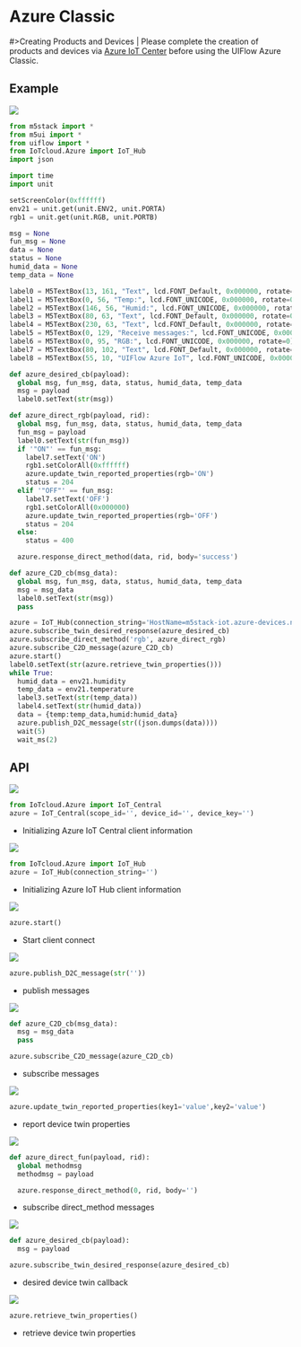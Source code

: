 # Azure Classic

#>Creating Products and Devices | Please complete the creation of products and devices via [Azure IoT Center](https://learn.microsoft.com/zh-cn/azure/iot-hub/create-hub?tabs=portal) before using the UIFlow Azure Classic.

## Example

<img class="blockly_svg" src="https://m5stack.oss-cn-shenzhen.aliyuncs.com/resource/docs/static/assets/img/uiflow/blockly/iot_cloud/azure_classic/uiflow_block_azure_example.svg">

```python
from m5stack import *
from m5ui import *
from uiflow import *
from IoTcloud.Azure import IoT_Hub
import json

import time
import unit

setScreenColor(0xffffff)
env21 = unit.get(unit.ENV2, unit.PORTA)
rgb1 = unit.get(unit.RGB, unit.PORTB)

msg = None
fun_msg = None
data = None
status = None
humid_data = None
temp_data = None

label0 = M5TextBox(13, 161, "Text", lcd.FONT_Default, 0x000000, rotate=0)
label1 = M5TextBox(0, 56, "Temp:", lcd.FONT_UNICODE, 0x000000, rotate=0)
label2 = M5TextBox(146, 56, "Humid:", lcd.FONT_UNICODE, 0x000000, rotate=0)
label3 = M5TextBox(80, 63, "Text", lcd.FONT_Default, 0x000000, rotate=0)
label4 = M5TextBox(230, 63, "Text", lcd.FONT_Default, 0x000000, rotate=0)
label5 = M5TextBox(0, 129, "Receive messages:", lcd.FONT_UNICODE, 0x000000, rotate=0)
label6 = M5TextBox(0, 95, "RGB:", lcd.FONT_UNICODE, 0x000000, rotate=0)
label7 = M5TextBox(80, 102, "Text", lcd.FONT_Default, 0x000000, rotate=0)
label8 = M5TextBox(55, 10, "UIFlow Azure IoT", lcd.FONT_UNICODE, 0x000000, rotate=0)

def azure_desired_cb(payload):
  global msg, fun_msg, data, status, humid_data, temp_data
  msg = payload
  label0.setText(str(msg))

def azure_direct_rgb(payload, rid):
  global msg, fun_msg, data, status, humid_data, temp_data
  fun_msg = payload
  label0.setText(str(fun_msg))
  if '"ON"' == fun_msg:
    label7.setText('ON')
    rgb1.setColorAll(0xffffff)
    azure.update_twin_reported_properties(rgb='ON')
    status = 204
  elif '"OFF"' == fun_msg:
    label7.setText('OFF')
    rgb1.setColorAll(0x000000)
    azure.update_twin_reported_properties(rgb='OFF')
    status = 204
  else:
    status = 400

  azure.response_direct_method(data, rid, body='success')

def azure_C2D_cb(msg_data):
  global msg, fun_msg, data, status, humid_data, temp_data
  msg = msg_data
  label0.setText(str(msg))
  pass

azure = IoT_Hub(connection_string='HostName=m5stack-iot.azure-devices.net;DeviceId=m5stack-uiflow;SharedAccessKey=9CpxoulAHSDX+wP2IlehvtDo3AYHNGNKpcDrVpQQVIo=')
azure.subscribe_twin_desired_response(azure_desired_cb)
azure.subscribe_direct_method('rgb', azure_direct_rgb)
azure.subscribe_C2D_message(azure_C2D_cb)
azure.start()
label0.setText(str(azure.retrieve_twin_properties()))
while True:
  humid_data = env21.humidity
  temp_data = env21.temperature
  label3.setText(str(temp_data))
  label4.setText(str(humid_data))
  data = {temp:temp_data,humid:humid_data}
  azure.publish_D2C_message(str((json.dumps(data))))
  wait(5)
  wait_ms(2)
```


## API

<img class="blockly_svg" src="https://m5stack.oss-cn-shenzhen.aliyuncs.com/resource/docs/static/assets/img/uiflow/blockly/iot_cloud/azure_classic/uiflow_block_azure_init_central.svg">

```python
from IoTcloud.Azure import IoT_Central
azure = IoT_Central(scope_id='', device_id='', device_key='')
```

- Initializing Azure IoT Central client information

<img class="blockly_svg" src="https://m5stack.oss-cn-shenzhen.aliyuncs.com/resource/docs/static/assets/img/uiflow/blockly/iot_cloud/azure_classic/uiflow_block_azure_init_iothub.svg">

```python
from IoTcloud.Azure import IoT_Hub
azure = IoT_Hub(connection_string='')
```

- Initializing Azure IoT Hub client information

<img class="blockly_svg" src="https://m5stack.oss-cn-shenzhen.aliyuncs.com/resource/docs/static/assets/img/uiflow/blockly/iot_cloud/azure_classic/uiflow_block_azure_start.svg">

```python
azure.start()
```

- Start client connect

<img class="blockly_svg" src="https://m5stack.oss-cn-shenzhen.aliyuncs.com/resource/docs/static/assets/img/uiflow/blockly/iot_cloud/azure_classic/uiflow_block_azure_publish.svg">

```python
azure.publish_D2C_message(str(''))
```

- publish messages

<img class="blockly_svg" src="https://m5stack.oss-cn-shenzhen.aliyuncs.com/resource/docs/static/assets/img/uiflow/blockly/iot_cloud/azure_classic/uiflow_block_azure_sub.svg">

```python
def azure_C2D_cb(msg_data):
  msg = msg_data
  pass

azure.subscribe_C2D_message(azure_C2D_cb)
```

- subscribe messages


<img class="blockly_svg" src="https://m5stack.oss-cn-shenzhen.aliyuncs.com/resource/docs/static/assets/img/uiflow/blockly/iot_cloud/azure_classic/uiflow_block_azure_retrieve_twin_property.svg">

```python
azure.update_twin_reported_properties(key1='value',key2='value')
```

- report device twin properties


<img class="blockly_svg" src="https://m5stack.oss-cn-shenzhen.aliyuncs.com/resource/docs/static/assets/img/uiflow/blockly/iot_cloud/azure_classic/uiflow_block_azure_sub_direct.svg">

```python
def azure_direct_fun(payload, rid):
  global methodmsg
  methodmsg = payload

  azure.response_direct_method(0, rid, body='')

```

- subscribe direct_method messages 

<img class="blockly_svg" src="https://m5stack.oss-cn-shenzhen.aliyuncs.com/resource/docs/static/assets/img/uiflow/blockly/iot_cloud/azure_classic/uiflow_block_azure_sub_twin_desired.svg">

```python
def azure_desired_cb(payload):
  msg = payload

azure.subscribe_twin_desired_response(azure_desired_cb)
```

- desired device twin callback

<img class="blockly_svg" src="https://m5stack.oss-cn-shenzhen.aliyuncs.com/resource/docs/static/assets/img/uiflow/blockly/iot_cloud/azure_classic/uiflow_block_azure_update_property.svg">

```python
azure.retrieve_twin_properties()
```

- retrieve device twin properties

